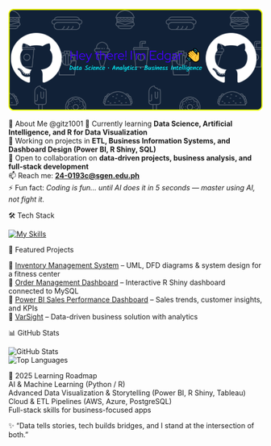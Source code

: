![Header](./github-header-banner.png)

👀 About Me  @gitz1001
🌱 Currently learning **Data Science, Artificial Intelligence, and R for Data Visualization**  
🔭 Working on projects in **ETL, Business Information Systems, and Dashboard Design (Power BI, R Shiny, SQL)**  
💞️ Open to collaboration on **data-driven projects, business analysis, and full-stack development**  
📫 Reach me: **24-0193c@sgen.edu.ph**  
⚡ Fun fact: *Coding is fun... until AI does it in 5 seconds — master using AI, not fight it.*  


🛠️ Tech Stack 

[![My Skills](https://skillicons.dev/icons?i=r,python,powerbi,sql,java,html,css,js,azure,windows,bootstrap,cs,discord,eclipse,supabase,postgres,github,stackoverflow,gmail,linkedin,notion,ai&theme=dark)](https://skillicons.dev)


🚀 Featured Projects  

🔹 [Inventory Management System](#) – UML, DFD diagrams & system design for a fitness center  
🔹 [Order Management Dashboard](#) – Interactive R Shiny dashboard connected to MySQL  
🔹 [Power BI Sales Performance Dashboard](#) – Sales trends, customer insights, and KPIs  
🔹 [VarSight](#) – Data-driven business solution with analytics  

📊 GitHub Stats  

![GitHub Stats](https://github-readme-stats.vercel.app/api?username=gitz1001&show_icons=true&theme=radical)  
![Top Languages](https://github-readme-stats.vercel.app/api/top-langs/?username=gitz1001&layout=compact&theme=radical)  



🌱 2025 Learning Roadmap  
 AI & Machine Learning (Python / R)  
 Advanced Data Visualization & Storytelling (Power BI, R Shiny, Tableau)  
 Cloud & ETL Pipelines (AWS, Azure, PostgreSQL)  
 Full-stack skills for business-focused apps  



✨ “Data tells stories, tech builds bridges, and I stand at the intersection of both.”  
